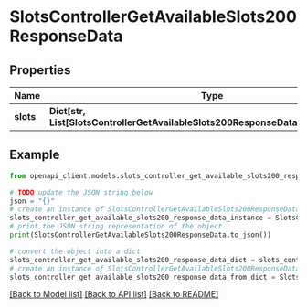 # SlotsControllerGetAvailableSlots200ResponseData


## Properties

Name | Type | Description | Notes
------------ | ------------- | ------------- | -------------
**slots** | **Dict[str, List[SlotsControllerGetAvailableSlots200ResponseDataSlotsValueInner]]** |  | [optional] 

## Example

```python
from openapi_client.models.slots_controller_get_available_slots200_response_data import SlotsControllerGetAvailableSlots200ResponseData

# TODO update the JSON string below
json = "{}"
# create an instance of SlotsControllerGetAvailableSlots200ResponseData from a JSON string
slots_controller_get_available_slots200_response_data_instance = SlotsControllerGetAvailableSlots200ResponseData.from_json(json)
# print the JSON string representation of the object
print(SlotsControllerGetAvailableSlots200ResponseData.to_json())

# convert the object into a dict
slots_controller_get_available_slots200_response_data_dict = slots_controller_get_available_slots200_response_data_instance.to_dict()
# create an instance of SlotsControllerGetAvailableSlots200ResponseData from a dict
slots_controller_get_available_slots200_response_data_from_dict = SlotsControllerGetAvailableSlots200ResponseData.from_dict(slots_controller_get_available_slots200_response_data_dict)
```
[[Back to Model list]](../README.md#documentation-for-models) [[Back to API list]](../README.md#documentation-for-api-endpoints) [[Back to README]](../README.md)


